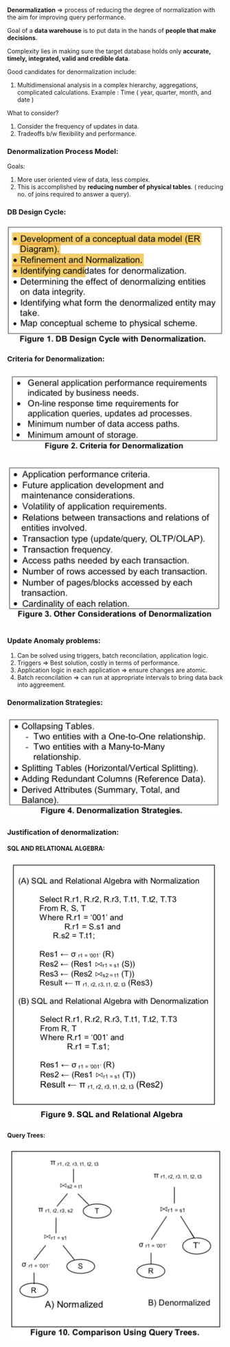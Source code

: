 **Denormalization**  => process of reducing the degree of normalization with the aim for improving query performance.

Goal of a **data warehouse** is to put data in the hands of **people that make decisions**.

Complexity lies in making sure the target database holds only **accurate, timely, integrated, valid and credible data**.

Good candidates for denormalization include:
1.  Multidimensional analysis in a complex hierarchy, aggregations, complicated calculations.
	Example : Time ( year, quarter, month, and date )

What to consider?
1.  Consider the frequency of updates in data.
2.  Tradeoffs b/w flexibility and performance.

### Denormalization Process Model:

 Goals:
 1.  More user oriented view of data, less complex.
 2. This is accomplished by **reducing number of physical tables**. ( reducing no. of joins required to answer a query).

### DB Design Cycle:
![](design-cylce.png)

### Criteria for Denormalization:

![](criteria.png)

![](other-criteria.png)


### Update Anomaly problems:

1. Can be solved using triggers, batch reconcilation, application logic.
2. Triggers => Best solution, costly in terms of performance.
3. Application logic in each application => ensure changes are atomic.
4. Batch reconcilation => can run at appropriate intervals to bring data back into aggreement.

### Denormalization Strategies:
![](strategies.png)


### Justification of denormalization:

#### SQL AND RELATIONAL ALGEBRA:
![](sql.png)

#### Query Trees:
![](query-trees.png)
